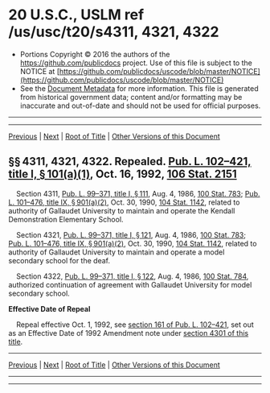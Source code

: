 ---
---

# 20 U.S.C., USLM ref /us/usc/t20/s4311, 4321, 4322

* Portions Copyright © 2016 the authors of the https://github.com/publicdocs project.
  Use of this file is subject to the NOTICE at [https://github.com/publicdocs/uscode/blob/master/NOTICE](https://github.com/publicdocs/uscode/blob/master/NOTICE)
* See the [Document Metadata](././../../../../../..//README.md) for more information.
  This file is generated from historical government data; content and/or formatting may be inaccurate and out-of-date and should not be used for official purposes.

----------
----------

[Previous](./../../../../../..//us/usc/t20/ch55/schI/ptA/m__us_usc_t20_s4305.md) | [Next](./../../../../../..//us/usc/t20/ch55/schI/ptB/m__us_usc_t20_ch55_schI_ptB.md) | [Root of Title](./../../../../../../) | [Other Versions of this Document](https://publicdocs.github.io/go/links?ns=uslm&ref=%2Fus%2Fusc%2Ft20%2Fs4311%2C+4321%2C+4322)

## §§ 4311, 4321, 4322. Repealed. [Pub. L. 102–421, title I, § 101(a)(1)][/us/pl/102/421/s101/a/1], Oct. 16, 1992, [106 Stat. 2151][/us/stat/106/2151]

    Section 4311, [Pub. L. 99–371, title I, § 111][/us/pl/99/371/s111], Aug. 4, 1986, [100 Stat. 783][/us/stat/100/783]; [Pub. L. 101–476, title IX, § 901(a)(2)][/us/pl/101/476/s901/a/2], Oct. 30, 1990, [104 Stat. 1142][/us/stat/104/1142], related to authority of Gallaudet University to maintain and operate the Kendall Demonstration Elementary School.

    Section 4321, [Pub. L. 99–371, title I, § 121][/us/pl/99/371/s121], Aug. 4, 1986, [100 Stat. 783][/us/stat/100/783]; [Pub. L. 101–476, title IX, § 901(a)(2)][/us/pl/101/476/s901/a/2], Oct. 30, 1990, [104 Stat. 1142][/us/stat/104/1142], related to authority of Gallaudet University to maintain and operate a model secondary school for the deaf.

    Section 4322, [Pub. L. 99–371, title I, § 122][/us/pl/99/371/s122], Aug. 4, 1986, [100 Stat. 784][/us/stat/100/784], authorized continuation of agreement with Gallaudet University for model secondary school.

 __Effective Date of Repeal__ 

    Repeal effective Oct. 1, 1992, see [section 161 of Pub. L. 102–421][/us/pl/102/421/s161], set out as an Effective Date of 1992 Amendment note under [section 4301 of this title][/us/usc/t20/s4301].

----------

[Previous](./../../../../../..//us/usc/t20/ch55/schI/ptA/m__us_usc_t20_s4305.md) | [Next](./../../../../../..//us/usc/t20/ch55/schI/ptB/m__us_usc_t20_ch55_schI_ptB.md) | [Root of Title](./../../../../../../) | [Other Versions of this Document](https://publicdocs.github.io/go/links?ns=uslm&ref=%2Fus%2Fusc%2Ft20%2Fs4311%2C+4321%2C+4322)

----------
----------

[/us/pl/102/421/s101/a/1]: https://publicdocs.github.io/go/links?ns=uslm&ref=%2Fus%2Fpl%2F102%2F421%2Fs101%2Fa%2F1
[/us/stat/106/2151]: https://publicdocs.github.io/go/links?ns=uslm&ref=%2Fus%2Fstat%2F106%2F2151
[/us/pl/99/371/s111]: https://publicdocs.github.io/go/links?ns=uslm&ref=%2Fus%2Fpl%2F99%2F371%2Fs111
[/us/stat/100/783]: https://publicdocs.github.io/go/links?ns=uslm&ref=%2Fus%2Fstat%2F100%2F783
[/us/pl/101/476/s901/a/2]: https://publicdocs.github.io/go/links?ns=uslm&ref=%2Fus%2Fpl%2F101%2F476%2Fs901%2Fa%2F2
[/us/stat/104/1142]: https://publicdocs.github.io/go/links?ns=uslm&ref=%2Fus%2Fstat%2F104%2F1142
[/us/pl/99/371/s121]: https://publicdocs.github.io/go/links?ns=uslm&ref=%2Fus%2Fpl%2F99%2F371%2Fs121
[/us/stat/100/783]: https://publicdocs.github.io/go/links?ns=uslm&ref=%2Fus%2Fstat%2F100%2F783
[/us/pl/101/476/s901/a/2]: https://publicdocs.github.io/go/links?ns=uslm&ref=%2Fus%2Fpl%2F101%2F476%2Fs901%2Fa%2F2
[/us/stat/104/1142]: https://publicdocs.github.io/go/links?ns=uslm&ref=%2Fus%2Fstat%2F104%2F1142
[/us/pl/99/371/s122]: https://publicdocs.github.io/go/links?ns=uslm&ref=%2Fus%2Fpl%2F99%2F371%2Fs122
[/us/stat/100/784]: https://publicdocs.github.io/go/links?ns=uslm&ref=%2Fus%2Fstat%2F100%2F784
[/us/pl/102/421/s161]: https://publicdocs.github.io/go/links?ns=uslm&ref=%2Fus%2Fpl%2F102%2F421%2Fs161
[/us/usc/t20/s4301]: https://publicdocs.github.io/go/links?ns=uslm&ref=%2Fus%2Fusc%2Ft20%2Fs4301


